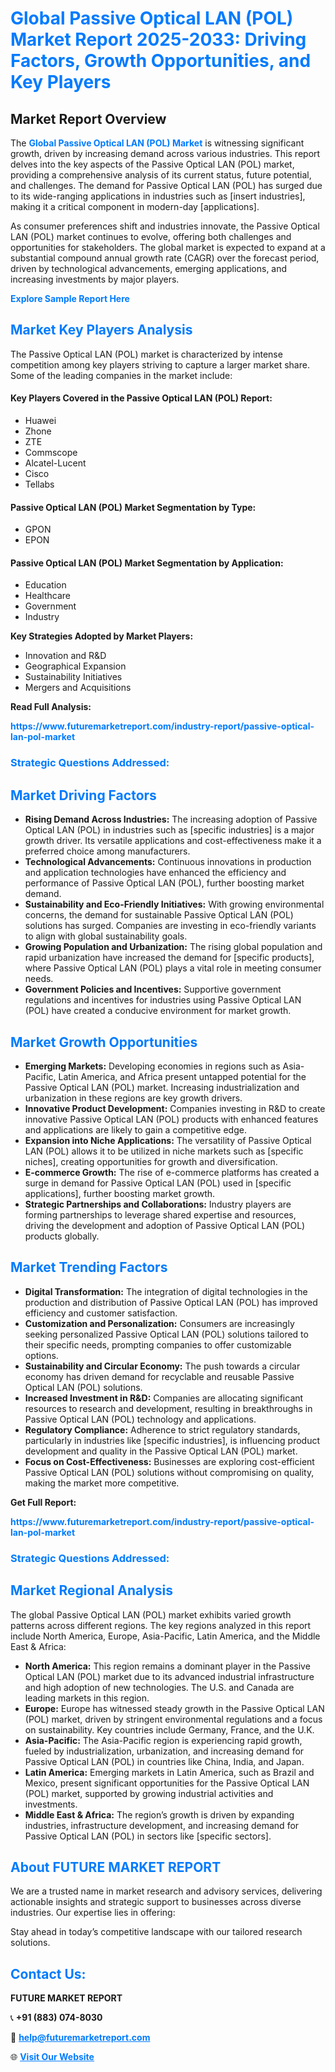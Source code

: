 <h1 style="color: #007BFF;">Global Passive Optical LAN (POL) Market Report 2025-2033: Driving Factors, Growth Opportunities, and Key Players</h1>

<section id="overview">
<h2>Market Report Overview</h2>
<p>The <a href="https://www.futuremarketreport.com/industry-report/passive-optical-lan-pol-market" style="color: #007BFF; text-decoration: none;"><strong>Global Passive Optical LAN (POL) Market</strong></a> is witnessing significant growth, driven by increasing demand across various industries. This report delves into the key aspects of the Passive Optical LAN (POL) market, providing a comprehensive analysis of its current status, future potential, and challenges. The demand for Passive Optical LAN (POL) has surged due to its wide-ranging applications in industries such as [insert industries], making it a critical component in modern-day [applications].</p>
<p>As consumer preferences shift and industries innovate, the Passive Optical LAN (POL) market continues to evolve, offering both challenges and opportunities for stakeholders. The global market is expected to expand at a substantial compound annual growth rate (CAGR) over the forecast period, driven by technological advancements, emerging applications, and increasing investments by major players.</p>
</section>

<section id="overview">
<p><a href="https://www.futuremarketreport.com/request-sample/reportId=76116" style="color: #007BFF; text-decoration: none;"><strong>Explore Sample Report Here</strong></a></p>
</section>

<section id="key-players">
<h2 style="color: #007BFF;">Market Key Players Analysis</h2>
<p>The Passive Optical LAN (POL) market is characterized by intense competition among key players striving to capture a larger market share. Some of the leading companies in the market include:</p>
<h4>Key Players Covered in the Passive Optical LAN (POL) Report:</h4>
<ul><li>Huawei</li><li>Zhone</li><li>ZTE</li><li>Commscope</li><li>Alcatel-Lucent</li><li>Cisco</li><li>Tellabs</li></ul>
<h4>Passive Optical LAN (POL) Market Segmentation by Type:</h4>
<ul><li>GPON</li><li>EPON</li></ul>

<h4>Passive Optical LAN (POL) Market Segmentation by Application:</h4>
<ul><li>Education</li><li>Healthcare</li><li>Government</li><li>Industry</li></ul>
<p><strong>Key Strategies Adopted by Market Players:</strong></p>
<ul>
<li>Innovation and R&D</li>
<li>Geographical Expansion</li>
<li>Sustainability Initiatives</li>
<li>Mergers and Acquisitions</li>
</ul>
</section>

<section>
<p><strong>Read Full Analysis: </strong></p><a href="https://www.futuremarketreport.com/industry-report/passive-optical-lan-pol-market" style="color: #007BFF; text-decoration: none;"><strong>https://www.futuremarketreport.com/industry-report/passive-optical-lan-pol-market</strong></a>
<h3 style="color: #007BFF;">Strategic Questions Addressed:</h3>
</section>

<section id="driving-factors">
<h2 style="color: #007BFF;">Market Driving Factors</h2>
<ul>
<li><strong>Rising Demand Across Industries:</strong> The increasing adoption of Passive Optical LAN (POL) in industries such as [specific industries] is a major growth driver. Its versatile applications and cost-effectiveness make it a preferred choice among manufacturers.</li>
<li><strong>Technological Advancements:</strong> Continuous innovations in production and application technologies have enhanced the efficiency and performance of Passive Optical LAN (POL), further boosting market demand.</li>
<li><strong>Sustainability and Eco-Friendly Initiatives:</strong> With growing environmental concerns, the demand for sustainable Passive Optical LAN (POL) solutions has surged. Companies are investing in eco-friendly variants to align with global sustainability goals.</li>
<li><strong>Growing Population and Urbanization:</strong> The rising global population and rapid urbanization have increased the demand for [specific products], where Passive Optical LAN (POL) plays a vital role in meeting consumer needs.</li>
<li><strong>Government Policies and Incentives:</strong> Supportive government regulations and incentives for industries using Passive Optical LAN (POL) have created a conducive environment for market growth.</li>
</ul>
</section>

<section id="growth-opportunities">
<h2 style="color: #007BFF;">Market Growth Opportunities</h2>
<ul>
<li><strong>Emerging Markets:</strong> Developing economies in regions such as Asia-Pacific, Latin America, and Africa present untapped potential for the Passive Optical LAN (POL) market. Increasing industrialization and urbanization in these regions are key growth drivers.</li>
<li><strong>Innovative Product Development:</strong> Companies investing in R&D to create innovative Passive Optical LAN (POL) products with enhanced features and applications are likely to gain a competitive edge.</li>
<li><strong>Expansion into Niche Applications:</strong> The versatility of Passive Optical LAN (POL) allows it to be utilized in niche markets such as [specific niches], creating opportunities for growth and diversification.</li>
<li><strong>E-commerce Growth:</strong> The rise of e-commerce platforms has created a surge in demand for Passive Optical LAN (POL) used in [specific applications], further boosting market growth.</li>
<li><strong>Strategic Partnerships and Collaborations:</strong> Industry players are forming partnerships to leverage shared expertise and resources, driving the development and adoption of Passive Optical LAN (POL) products globally.</li>
</ul>
</section>

<section id="trending-factors">
<h2 style="color: #007BFF;">Market Trending Factors</h2>
<ul>
<li><strong>Digital Transformation:</strong> The integration of digital technologies in the production and distribution of Passive Optical LAN (POL) has improved efficiency and customer satisfaction.</li>
<li><strong>Customization and Personalization:</strong> Consumers are increasingly seeking personalized Passive Optical LAN (POL) solutions tailored to their specific needs, prompting companies to offer customizable options.</li>
<li><strong>Sustainability and Circular Economy:</strong> The push towards a circular economy has driven demand for recyclable and reusable Passive Optical LAN (POL) solutions.</li>
<li><strong>Increased Investment in R&D:</strong> Companies are allocating significant resources to research and development, resulting in breakthroughs in Passive Optical LAN (POL) technology and applications.</li>
<li><strong>Regulatory Compliance:</strong> Adherence to strict regulatory standards, particularly in industries like [specific industries], is influencing product development and quality in the Passive Optical LAN (POL) market.</li>
<li><strong>Focus on Cost-Effectiveness:</strong> Businesses are exploring cost-efficient Passive Optical LAN (POL) solutions without compromising on quality, making the market more competitive.</li>
</ul>
</section>

<section>
<p><strong>Get Full Report: </strong></p><a href="https://www.futuremarketreport.com/industry-report/passive-optical-lan-pol-market" style="color: #007BFF; text-decoration: none;"><strong>https://www.futuremarketreport.com/industry-report/passive-optical-lan-pol-market</strong></a>
<h3 style="color: #007BFF;">Strategic Questions Addressed:</h3>
</section>


<section id="regional-analysis">
<h2 style="color: #007BFF;">Market Regional Analysis</h2>
<p>The global Passive Optical LAN (POL) market exhibits varied growth patterns across different regions. The key regions analyzed in this report include North America, Europe, Asia-Pacific, Latin America, and the Middle East & Africa:</p>
<ul>
<li><strong>North America:</strong> This region remains a dominant player in the Passive Optical LAN (POL) market due to its advanced industrial infrastructure and high adoption of new technologies. The U.S. and Canada are leading markets in this region.</li>
<li><strong>Europe:</strong> Europe has witnessed steady growth in the Passive Optical LAN (POL) market, driven by stringent environmental regulations and a focus on sustainability. Key countries include Germany, France, and the U.K.</li>
<li><strong>Asia-Pacific:</strong> The Asia-Pacific region is experiencing rapid growth, fueled by industrialization, urbanization, and increasing demand for Passive Optical LAN (POL) in countries like China, India, and Japan.</li>
<li><strong>Latin America:</strong> Emerging markets in Latin America, such as Brazil and Mexico, present significant opportunities for the Passive Optical LAN (POL) market, supported by growing industrial activities and investments.</li>
<li><strong>Middle East & Africa:</strong> The region’s growth is driven by expanding industries, infrastructure development, and increasing demand for Passive Optical LAN (POL) in sectors like [specific sectors].</li>
</ul>
</section>

<footer>
<h2 style="color: #007BFF;">About FUTURE MARKET REPORT</h2>
<p>We are a trusted name in market research and advisory services, delivering actionable insights and strategic support to businesses across diverse industries. Our expertise lies in offering:</p>

<p>Stay ahead in today’s competitive landscape with our tailored research solutions.</p>

<h2 style="color: #007BFF;">Contact Us:</h2>
<p><strong>FUTURE MARKET REPORT</strong></p>
<p>📞 <strong>+91 (883) 074-8030</strong></p>
<p>📧 <strong><a href="mailto:help@futuremarketreport.com" style="color: #007BFF;">help@futuremarketreport.com</a></strong></p>
<p>🌐 <strong><a href="https://www.futuremarketreport.com/" style="color: #007BFF;">Visit Our Website</a></strong></p>
</footer>